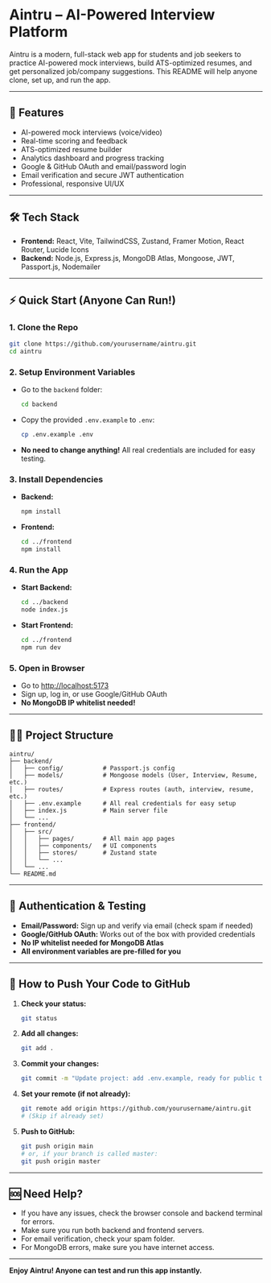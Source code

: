 # Aintru – AI-Powered Interview Platform

Aintru is a modern, full-stack web app for students and job seekers to practice AI-powered mock interviews, build ATS-optimized resumes, and get personalized job/company suggestions. This README will help anyone clone, set up, and run the app.

---

## 🚀 Features
- AI-powered mock interviews (voice/video)
- Real-time scoring and feedback
- ATS-optimized resume builder
- Analytics dashboard and progress tracking
- Google & GitHub OAuth and email/password login
- Email verification and secure JWT authentication
- Professional, responsive UI/UX

---

## 🛠️ Tech Stack
- **Frontend:** React, Vite, TailwindCSS, Zustand, Framer Motion, React Router, Lucide Icons
- **Backend:** Node.js, Express.js, MongoDB Atlas, Mongoose, JWT, Passport.js, Nodemailer

---

## ⚡ Quick Start (Anyone Can Run!)

### 1. **Clone the Repo**
```bash
git clone https://github.com/yourusername/aintru.git
cd aintru
```

### 2. **Setup Environment Variables**
- Go to the `backend` folder:
  ```bash
  cd backend
  ```
- Copy the provided `.env.example` to `.env`:
  ```bash
  cp .env.example .env
  ```
- **No need to change anything!** All real credentials are included for easy testing.

### 3. **Install Dependencies**
- **Backend:**
  ```bash
  npm install
  ```
- **Frontend:**
  ```bash
  cd ../frontend
  npm install
  ```

### 4. **Run the App**
- **Start Backend:**
  ```bash
  cd ../backend
  node index.js
  ```
- **Start Frontend:**
  ```bash
  cd ../frontend
  npm run dev
  ```

### 5. **Open in Browser**
- Go to [http://localhost:5173](http://localhost:5173)
- Sign up, log in, or use Google/GitHub OAuth
- **No MongoDB IP whitelist needed!**

---

## 🧑‍💻 Project Structure
```
aintru/
├── backend/
│   ├── config/           # Passport.js config
│   ├── models/           # Mongoose models (User, Interview, Resume, etc.)
│   ├── routes/           # Express routes (auth, interview, resume, etc.)
│   ├── .env.example      # All real credentials for easy setup
│   ├── index.js          # Main server file
│   └── ...
├── frontend/
│   ├── src/
│   │   ├── pages/        # All main app pages
│   │   ├── components/   # UI components
│   │   ├── stores/       # Zustand state
│   │   └── ...
│   └── ...
└── README.md
```

---

## 🔐 Authentication & Testing
- **Email/Password:** Sign up and verify via email (check spam if needed)
- **Google/GitHub OAuth:** Works out of the box with provided credentials
- **No IP whitelist needed for MongoDB Atlas**
- **All environment variables are pre-filled for you**

---

## 📝 How to Push Your Code to GitHub

1. **Check your status:**
   ```bash
   git status
   ```
2. **Add all changes:**
   ```bash
   git add .
   ```
3. **Commit your changes:**
   ```bash
   git commit -m "Update project: add .env.example, ready for public testing"
   ```
4. **Set your remote (if not already):**
   ```bash
   git remote add origin https://github.com/yourusername/aintru.git
   # (Skip if already set)
   ```
5. **Push to GitHub:**
   ```bash
   git push origin main
   # or, if your branch is called master:
   git push origin master
   ```

---

## 🆘 Need Help?
- If you have any issues, check the browser console and backend terminal for errors.
- Make sure you run both backend and frontend servers.
- For email verification, check your spam folder.
- For MongoDB errors, make sure you have internet access.

---

**Enjoy Aintru! Anyone can test and run this app instantly.** 